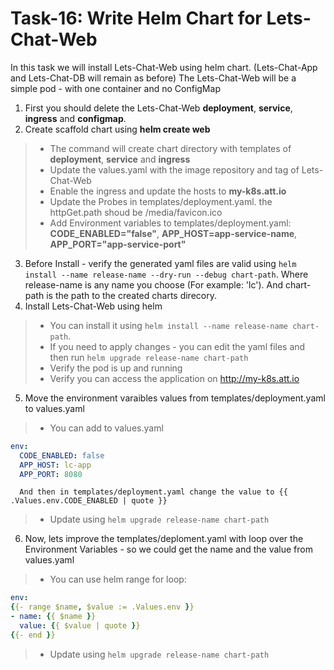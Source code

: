 # Task-16: Write Helm Chart for Lets-Chat-Web

In this task we will install Lets-Chat-Web using helm chart. (Lets-Chat-App and Lets-Chat-DB will remain as before)
The Lets-Chat-Web will be a simple pod - with one container and no ConfigMap

1. First you should delete the Lets-Chat-Web **deployment**, **service**, **ingress** and **configmap**.
2. Create scaffold chart using **helm create web**
  > * The command will create chart directory with templates of **deployment**, **service** and **ingress**
  > * Update the values.yaml with the image repository and tag of Lets-Chat-Web
  > * Enable the ingress and update the hosts to **my-k8s.att.io**
  > * Update the Probes in templates/deployment.yaml. the httpGet.path shoud be /media/favicon.ico
  > * Add Environment variables to templates/deployment.yaml: **CODE_ENABLED="false"**, **APP_HOST=app-service-name**, **APP_PORT="app-service-port"**
3. Before Install - verify the generated yaml files are valid using `helm install --name release-name --dry-run --debug chart-path`. Where release-name is any name you choose (For example: 'lc'). And chart-path is the path to the created charts direcory.
4. Install Lets-Chat-Web using helm
  > * You can install it using `helm install --name release-name chart-path`. 
  > * If you need to apply changes - you can edit the yaml files and then run `helm upgrade release-name chart-path`
  > * Verify the pod is up and running
  > * Verify you can access the application on http://my-k8s.att.io
5. Move the environment varaibles values from templates/deployment.yaml to values.yaml
  > * You can add to values.yaml
```yaml
env: 
  CODE_ENABLED: false
  APP_HOST: lc-app
  APP_PORT: 8080
```
      And then in templates/deployment.yaml change the value to {{ .Values.env.CODE_ENABLED | quote }}
  > * Update using `helm upgrade release-name chart-path`
6. Now, lets improve the templates/deploment.yaml with loop over the Environment Variables - so we could get the name and the value from values.yaml
  > * You can use helm range for loop:
```yaml
env:
{{- range $name, $value := .Values.env }}
- name: {{ $name }}
  value: {{ $value | quote }}
{{- end }}
```
  > * Update using `helm upgrade release-name chart-path`

 

